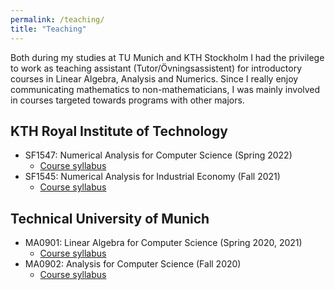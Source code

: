 ```yaml
---
permalink: /teaching/
title: "Teaching"
---
```


Both during my studies at TU Munich and KTH Stockholm I had the privilege to work as teaching assistant (Tutor/Övningsassistent) for introductory courses in Linear Algebra, Analysis and Numerics. Since I really enjoy communicating mathematics to non-mathematicians, I was mainly involved in courses targeted towards programs with other majors.

## KTH Royal Institute of Technology
- SF1547: Numerical Analysis for Computer Science (Spring 2022)
    - [Course syllabus](https://www.kth.se/student/kurser/kurs/SF1545?l=en)
- SF1545: Numerical Analysis for Industrial Economy (Fall 2021)
    - [Course syllabus](https://www.kth.se/student/kurser/kurs/SF1547?l=en)

## Technical University of Munich
- MA0901: Linear Algebra for Computer Science (Spring 2020, 2021)
    - [Course syllabus](https://campus.tum.de/tumonline/WBMODHB.wbShowMHBReadOnly?pKnotenNr=476720&pOrgNr=14178)
- MA0902: Analysis for Computer Science (Fall 2020)
    - [Course syllabus](https://campus.tum.de/tumonline/wbModHb.wbShowMHBReadOnly?pKnotenNr=476718)


